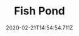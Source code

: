 ---
templateKey: blog-post
title: Fish Pond
type: building
description: Raise fish and harvest their produce. Fish multiply over time.
featuredpost: false
date: 2020-02-21T14:54:54.711Z
featuredimage: /img/Fish_Pond.png
cost: 5000
footprint: 5x5
source: Robin
tags:
  - Stone (200)
  - Seaweed (5)
  - Green Algae (5)
---